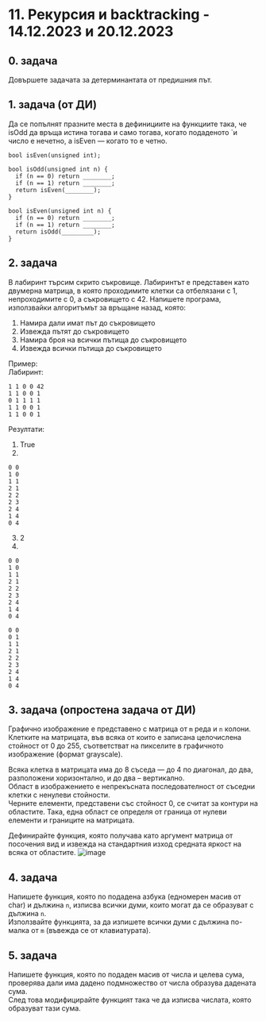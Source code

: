 # 11. Рекурсия и backtracking - 14.12.2023 и 20.12.2023


## 0. задача 
Довършете задачата за детерминантата от предишния път.

## 1. задача (от ДИ)
Да се попълнят празните места в дефинициите на функциите така, че isOdd да връща истина
тогава и само тогава, когато подаденото `и число
е нечетно, а isEven — когато то е четно.

```
bool isEven(unsigned int);

bool isOdd(unsigned int n) {
  if (n == 0) return ________;
  if (n == 1) return ________;
  return isEven(________);
}

bool isEven(unsigned int n) {
  if (n == 0) return ________;
  if (n == 1) return ________;
  return isOdd(_________);
}
```

## 2. задача 
В лабиринт търсим скрито съкровище. Лабиринтът е представен като двумерна матрица, в която проходимите клетки са отбелязани с 1, непроходимите с 0, а съкровището с 42. Напишете програма, използвайки алгоритъмът за връщане назад, която:  
1. Намира дали имат път до съкровището
2. Извежда пътят до съкровището
3. Намира броя на всички пътища до съкровището
4. Извежда всички пътища до съкровището

Пример:  
Лабиринт:  
```
1 1 0 0 42
1 1 0 0 1
0 1 1 1 1
1 1 0 0 1
1 1 0 0 1
```

Резултати:  
1. True
2.
```
0 0  
1 0  
1 1  
2 1  
2 2  
2 3  
2 4  
1 4  
0 4
```
3. 2
4. 
```
0 0  
1 0  
1 1  
2 1  
2 2  
2 3  
2 4  
1 4  
0 4

0 0  
0 1  
1 1  
2 1  
2 2  
2 3  
2 4  
1 4  
0 4
```

## 3. задача (опростена задача от ДИ)
Графично изображение е представено с матрица от `m` реда и `n` колони. Клетките на
матрицата, във всяка от които е записана целочислена стойност от 0 до 255, съответстват на пикселите
в графичното изображение (формат grayscale).
     
Всяка клетка в матрицата има до 8 съседа — до 4 по диагонал, до два, разположени хоризонтално,
и до два – вертикално.     
Област в изображението е непрекъсната последователност от съседни клетки с ненулеви стойности.    
Черните елементи, представени със стойност 0, се считат за контури на областите. Така, една област се
определя от граница от нулеви елементи и границите на матрицата.      
 
Дефинирайте функция, която получава като аргумент матрица от посочения вид и извежда на стандартния изход средната яркост на всяка от областите. 
![image](https://github.com/Ivaylo-Valentinov/FMI-UP-PR-2023-24/assets/58509466/1706d5dc-ca5a-4ae9-9b2b-3a00eae5c96a)

## 4. задача
Напишете функция, която по подадена азбука (едномерен масив от char) и дължина `n`, изписва всички думи, които могат да се образуват с дължина `n`.    
Използвайте функцията, за да изпишете всички думи с дължина по-малка от `m` (въвежда се от клавиатурата).

## 5. задача
Напишете функция, която по подаден масив от числа и целева сума, проверява дали има дадено подмножество от числа образува дадената сума.    
След това модифицирайте функцият така че да изписва числата, която образуват тази сума.   


